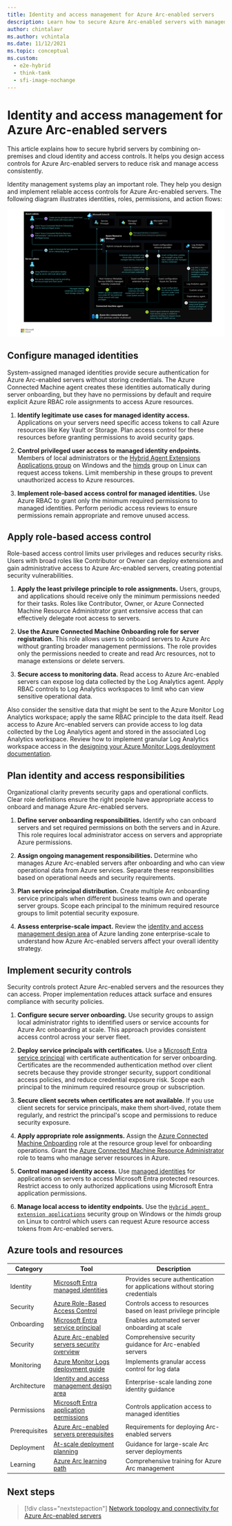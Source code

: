 ```yaml
---
title: Identity and access management for Azure Arc-enabled servers
description: Learn how to secure Azure Arc-enabled servers with managed identities, role-based access control, and service principals.
author: chintalavr
ms.author: vchintala
ms.date: 11/12/2021
ms.topic: conceptual
ms.custom:
  - e2e-hybrid
  - think-tank
  - sfi-image-nochange
---
```


# Identity and access management for Azure Arc-enabled servers

This article explains how to secure hybrid servers by combining on-premises and cloud identity and access controls. It helps you design access controls for Azure Arc-enabled servers to reduce risk and manage access consistently.

Identity management systems play an important role. They help you design and implement reliable access controls for Azure Arc-enabled servers. The following diagram illustrates identities, roles, permissions, and action flows:

[![Reference architecture diagram for Azure Arc-enabled servers showing identities, roles, permissions, and action flows.](./media/arc-enabled-servers-iam.png)](./media/arc-enabled-servers-iam.png#lightbox)

## Configure managed identities

System-assigned managed identities provide secure authentication for Azure Arc-enabled servers without storing credentials. The Azure Connected Machine agent creates these identities automatically during server onboarding, but they have no permissions by default and require explicit Azure RBAC role assignments to access Azure resources.

1. **Identify legitimate use cases for managed identity access.** Applications on your servers need specific access tokens to call Azure resources like Key Vault or Storage. Plan access control for these resources before granting permissions to avoid security gaps.

2. **Control privileged user access to managed identity endpoints.** Members of local administrators or the [Hybrid Agent Extensions Applications group](/azure/azure-arc/servers/agent-overview#windows-agent-installation-details) on Windows and the [himds](/azure/azure-arc/servers/agent-overview#agent-component-details) group on Linux can request access tokens. Limit membership in these groups to prevent unauthorized access to Azure resources.

3. **Implement role-based access control for managed identities.** Use Azure RBAC to grant only the minimum required permissions to managed identities. Perform periodic access reviews to ensure permissions remain appropriate and remove unused access.

## Apply role-based access control

Role-based access control limits user privileges and reduces security risks. Users with broad roles like Contributor or Owner can deploy extensions and gain administrative access to Azure Arc-enabled servers, creating potential security vulnerabilities.

1. **Apply the least privilege principle to role assignments.** Users, groups, and applications should receive only the minimum permissions needed for their tasks. Roles like Contributor, Owner, or Azure Connected Machine Resource Administrator grant extensive access that can effectively delegate root access to servers.

2. **Use the Azure Connected Machine Onboarding role for server registration.** This role allows users to onboard servers to Azure Arc without granting broader management permissions. The role provides only the permissions needed to create and read Arc resources, not to manage extensions or delete servers.

3. **Secure access to monitoring data.** Read access to Azure Arc-enabled servers can expose log data collected by the Log Analytics agent. Apply RBAC controls to Log Analytics workspaces to limit who can view sensitive operational data.

Also consider the sensitive data that might be sent to the Azure Monitor Log Analytics workspace; apply the same RBAC principle to the data itself. Read access to Azure Arc-enabled servers can provide access to log data collected by the Log Analytics agent and stored in the associated Log Analytics workspace. Review how to implement granular Log Analytics workspace access in the [designing your Azure Monitor Logs deployment documentation](/azure/azure-monitor/logs/design-logs-deployment#access-control-overview).

## Plan identity and access responsibilities

Organizational clarity prevents security gaps and operational conflicts. Clear role definitions ensure the right people have appropriate access to onboard and manage Azure Arc-enabled servers.

1. **Define server onboarding responsibilities.** Identify who can onboard servers and set required permissions on both the servers and in Azure. This role requires local administrator access on servers and appropriate Azure permissions.

2. **Assign ongoing management responsibilities.** Determine who manages Azure Arc-enabled servers after onboarding and who can view operational data from Azure services. Separate these responsibilities based on operational needs and security requirements.

3. **Plan service principal distribution.** Create multiple Arc onboarding service principals when different business teams own and operate server groups. Scope each principal to the minimum required resource groups to limit potential security exposure.

4. **Assess enterprise-scale impact.** Review the [identity and access management design area](../../../ready/landing-zone/design-area/identity-access.md) of Azure landing zone enterprise-scale to understand how Azure Arc-enabled servers affect your overall identity strategy.

## Implement security controls

Security controls protect Azure Arc-enabled servers and the resources they can access. Proper implementation reduces attack surface and ensures compliance with security policies.

1. **Configure secure server onboarding.** Use security groups to assign local administrator rights to identified users or service accounts for Azure Arc onboarding at scale. This approach provides consistent access control across your server fleet.

2. **Deploy service principals with certificates.** Use a [Microsoft Entra service principal](/azure/azure-arc/servers/onboard-service-principal#create-a-service-principal-for-onboarding-at-scale) with certificate authentication for server onboarding. Certificates are the recommended authentication method over client secrets because they provide stronger security, support conditional access policies, and reduce credential exposure risk. Scope each principal to the minimum required resource group or subscription.

3. **Secure client secrets when certificates are not available.** If you use client secrets for service principals, make them short-lived, rotate them regularly, and restrict the principal's scope and permissions to reduce security exposure.

4. **Apply appropriate role assignments.** Assign the [Azure Connected Machine Onboarding](/azure/azure-arc/servers/onboard-service-principal#create-a-service-principal-for-onboarding-at-scale) role at the resource group level for onboarding operations. Grant the [Azure Connected Machine Resource Administrator](/azure/role-based-access-control/built-in-roles/management-and-governance#azure-connected-machine-resource-administrator) role to teams who manage server resources in Azure.

5. **Control managed identity access.** Use [managed identities](/azure/azure-arc/servers/managed-identity-authentication) for applications on servers to access Microsoft Entra protected resources. Restrict access to only authorized applications using Microsoft Entra application permissions.

6. **Manage local access to identity endpoints.** Use the [`Hybrid agent extension applications`](/azure/azure-arc/servers/security-overview#using-a-managed-identity-with-azure-arc-enabled-servers) security group on Windows or the *himds* group on Linux to control which users can request Azure resource access tokens from Arc-enabled servers.

## Azure tools and resources

| Category | Tool | Description |
|----------|------|-------------|
| Identity | [Microsoft Entra managed identities](/azure/azure-arc/servers/managed-identity-authentication) | Provides secure authentication for applications without storing credentials |
| Security | [Azure Role-Based Access Control](/security/benchmark/azure/baselines/arc-enabled-security-baseline#pa-7-follow-just-enough-administration-least-privilege-principle) | Controls access to resources based on least privilege principle |
| Onboarding | [Microsoft Entra service principal](/azure/azure-arc/servers/onboard-service-principal#create-a-service-principal-for-onboarding-at-scale) | Enables automated server onboarding at scale |
| Security | [Azure Arc-enabled servers security overview](/azure/azure-arc/servers/security-overview) | Comprehensive security guidance for Arc-enabled servers |
| Monitoring | [Azure Monitor Logs deployment guide](/azure/azure-monitor/logs/design-logs-deployment#access-control-overview) | Implements granular access control for log data |
| Architecture | [Identity and access management design area](../../../ready/landing-zone/design-area/identity-access.md) | Enterprise-scale landing zone identity guidance |
| Permissions | [Microsoft Entra application permissions](/entra/identity-platform/permissions-consent-overview) | Controls application access to managed identities |
| Prerequisites | [Azure Arc-enabled servers prerequisites](/azure/azure-arc/servers/agent-overview#prerequisites) | Requirements for deploying Arc-enabled servers |
| Deployment | [At-scale deployment planning](/azure/azure-arc/servers/plan-at-scale-deployment) | Guidance for large-scale Arc server deployments |
| Learning | [Azure Arc learning path](/training/paths/manage-hybrid-infrastructure-with-azure-arc/) | Comprehensive training for Azure Arc management |

## Next steps

> [!div class="nextstepaction"]
> [Network topology and connectivity for Azure Arc-enabled servers](eslz-arc-servers-connectivity.md)
